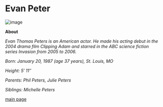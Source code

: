 # Evan Peter

![image](https://github.com/user-attachments/assets/f7b5f047-7796-4e2f-8d7b-bb75d3262212)

**About**

*Evan Thomas Peters is an American actor. He made his acting debut in the 2004 drama film Clipping Adam and starred in the ABC science fiction series Invasion from 2005* 
*to 2006.*

*Born: January 20, 1987 (age 37 years), St. Louis, MO*

*Height: 5′ 11″*

*Parents: Phil Peters, Julie Peters*

*Siblings: Michelle Peters*

[main page](main.md)
